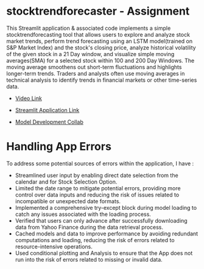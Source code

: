 # stocktrendforecaster - Assignment
This Streamlit application & associated code implements a simple stocktrendforecasting tool that allows users to explore and analyze stock market trends, perform trend forecasting using an LSTM model(trained on S&P Market Index) and the stock's closing price, analyze historical volatility of the given stock in a 21 Day window, and visualize simple moving averages(SMA) for a selected stock within 100 and 200 Day Windows. The moving average smoothens out short-term fluctuations and highlights longer-term trends. Traders and analysts often use moving averages in technical analysis to identify trends in financial markets or other time-series data.

- [Video Link](https://drive.google.com/file/d/10yVcKtYzL2eAmvdZB_Py9RnJH5byRDwp/view?usp=sharing)  <br /> 

- [Streamlit Application Link](https://stocktrendforecastery.streamlit.app/)  <br /> 

- [Model Development Collab](https://colab.research.google.com/drive/15SxY-8mcUolcxDaMdQmcssatn0m2Ted0#scrollTo=D-bvST_r5PMu)   <br /> 

# Handling App Errors
To address some potential sources of errors within the application, I have :

- Streamlined user input by enabling direct date selection from the calendar and for Stock Selection Option.
- Limited the date range to mitigate potential errors, providing more control over data inputs and reducing the risk of issues related to incompatible or unexpected date formats.
- Implemented a comprehensive try-except block during model loading to catch any issues associated with the loading process.
- Verified that users can only advance after successfully downloading data from Yahoo Finance during the data retrieval process.
- Cached models and data to improve performance by avoiding redundant computations and loading, reducing the risk of errors related to resource-intensive operations.
- Used conditional plotting and Analysis to ensure that the App does not run into the risk of errors related to missing or invalid data.
   
